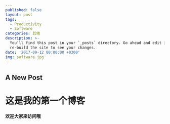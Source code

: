 ```yaml
---
published: false
layout: post
tags:
  - Productivity
  - Software
categories: 其他
description: >-
  You’ll find this post in your `_posts` directory. Go ahead and edit it and
  re-build the site to see your changes.
date: '2017-09-12 00:00:00 +0300'
img: software.jpg
---
```

## A New Post
# 这是我的第一个博客
#### 欢迎大家来访问哦
